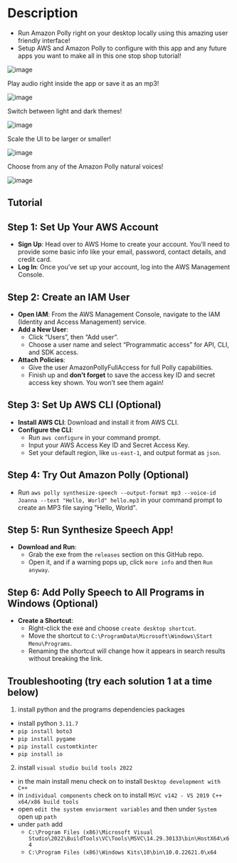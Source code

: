 # Description

- Run Amazon Polly right on your desktop locally using this amazing user friendly interface!
- Setup AWS and Amazon Polly to configure with this app and any future apps you want to make all in this one stop shop tutorial!

![image](https://github.com/user-attachments/assets/454bf0c9-b875-470c-afb5-1ab136a53ab5)

Play audio right inside the app or save it as an mp3!

![image](https://github.com/user-attachments/assets/ac229cef-97ae-4a02-afd0-60accc0bac2a)

Switch between light and dark themes!

![image](https://github.com/user-attachments/assets/9e428c8a-d39a-4750-90fb-6d76dac93fed)

Scale the UI to be larger or smaller!

![image](https://github.com/user-attachments/assets/d1d22188-ec11-44b2-aca4-40eed80e0904)

Choose from any of the Amazon Polly natural voices!

![image](https://github.com/user-attachments/assets/d7c177fc-0e87-4798-8c6a-1d4532e6b29d)

## Tutorial

## Step 1: Set Up Your AWS Account
- **Sign Up**: Head over to AWS Home to create your account. You’ll need to provide some basic info like your email, password, contact details, and credit card.
- **Log In**: Once you’ve set up your account, log into the AWS Management Console.

## Step 2: Create an IAM User
- **Open IAM**: From the AWS Management Console, navigate to the IAM (Identity and Access Management) service.
- **Add a New User**:
  - Click “Users”, then “Add user”.
  - Choose a user name and select “Programmatic access” for API, CLI, and SDK access.
- **Attach Policies**:
  - Give the user AmazonPollyFullAccess for full Polly capabilities.
  - Finish up and **don’t forget** to save the access key ID and secret access key shown. You won’t see them again!

## Step 3: Set Up AWS CLI (Optional)
- **Install AWS CLI**: Download and install it from AWS CLI.
- **Configure the CLI**:
  - Run `aws configure` in your command prompt.
  - Input your AWS Access Key ID and Secret Access Key.
  - Set your default region, like `us-east-1`, and output format as `json`.

## Step 4: Try Out Amazon Polly (Optional)
- Run `aws polly synthesize-speech --output-format mp3 --voice-id Joanna --text "Hello, World" hello.mp3` in your command prompt to create an MP3 file saying "Hello, World".

## Step 5: Run Synthesize Speech App!
- **Download and Run**:
  - Grab the exe from the `releases` section on this GitHub repo.
  - Open it, and if a warning pops up, click `more info` and then `Run anyway`.

## Step 6: Add Polly Speech to All Programs in Windows (Optional)
- **Create a Shortcut**:
  - Right-click the exe and choose `create desktop shortcut`.
  - Move the shortcut to `C:\ProgramData\Microsoft\Windows\Start Menu\Programs`.
  - Renaming the shortcut will change how it appears in search results without breaking the link.
 
## Troubleshooting (try each solution 1 at a time below)

1. install python and the programs dependencies packages
  - install python `3.11.7`
  -  `pip install boto3`
  -  `pip install pygame`
  -  `pip install customtkinter`
  -  `pip install io`

2. install `visual studio build tools 2022`
  - in the main install menu check on to install `Desktop development with C++`
  - in `individual components` check on to install `MSVC v142 - VS 2019 C++ x64/x86 build tools`
  - open `edit the system enviorment variables` and then under `System` open up `path`
  - under `path` add
    - `C:\Program Files (x86)\Microsoft Visual Studio\2022\BuildTools\VC\Tools\MSVC\14.29.30133\bin\HostX64\x64`
    - `C:\Program Files (x86)\Windows Kits\10\bin\10.0.22621.0\x64`
